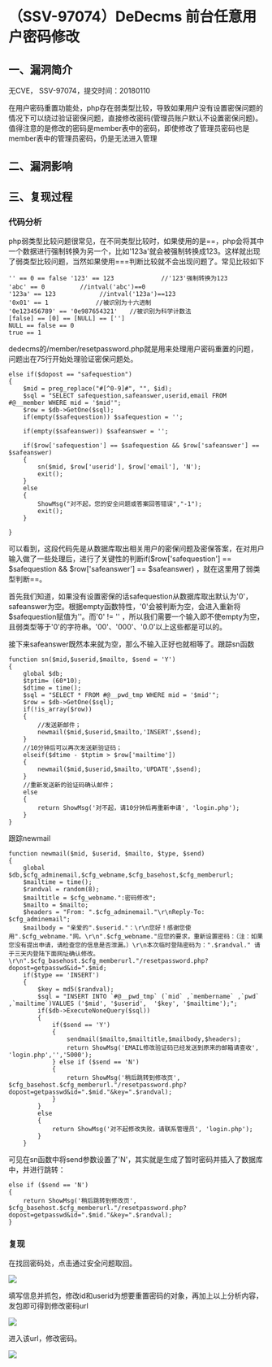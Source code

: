（SSV-97074）DeDecms 前台任意用户密码修改
=========================================

一、漏洞简介
------------

无CVE， SSV-97074，提交时间：20180110

在用户密码重置功能处，php存在弱类型比较，导致如果用户没有设置密保问题的情况下可以绕过验证密保问题，直接修改密码(管理员账户默认不设置密保问题)。值得注意的是修改的密码是member表中的密码，即使修改了管理员密码也是member表中的管理员密码，仍是无法进入管理

二、漏洞影响
------------

三、复现过程
------------

### 代码分析

php弱类型比较问题很常见，在不同类型比较时，如果使用的是==，php会将其中一个数据进行强制转换为另一个，比如'123a'就会被强制转换成123。这样就出现了弱类型比较问题，当然如果使用===判断比较就不会出现问题了。常见比较如下

    '' == 0 == false '123' == 123             //'123'强制转换为123 
    'abc' == 0　        //intval('abc')==0 
    '123a' == 123            //intval('123a')==123 
    '0x01' == 1             //被识别为十六进制
    '0e123456789' == '0e987654321'　　//被识别为科学计数法 
    [false] == [0] == [NULL] == [''] 
    NULL == false == 0 
    true == 1

dedecms的/member/resetpassword.php就是用来处理用户密码重置的问题，问题出在75行开始处理验证密保问题处。

    else if($dopost == "safequestion")
    {
        $mid = preg_replace("#[^0-9]#", "", $id);
        $sql = "SELECT safequestion,safeanswer,userid,email FROM #@__member WHERE mid = '$mid'";
        $row = $db->GetOne($sql);
        if(empty($safequestion)) $safequestion = '';
     
        if(empty($safeanswer)) $safeanswer = '';
     
        if($row['safequestion'] == $safequestion && $row['safeanswer'] == $safeanswer)
        {
            sn($mid, $row['userid'], $row['email'], 'N');
            exit();
        }
        else
        {
            ShowMsg("对不起，您的安全问题或答案回答错误","-1");
            exit();
        }
     
    }

可以看到，这段代码先是从数据库取出相关用户的密保问题及密保答案，在对用户输入做了一些处理后，进行了关键性的判断if(\$row\[\'safequestion\'\]
== \$safequestion && \$row\[\'safeanswer\'\] == \$safeanswer)
，就在这里用了弱类型判断==。

首先我们知道，如果没有设置密保的话safequestion从数据库取出默认为'0'，safeanswer为空。根据empty函数特性，'0'会被判断为空，会进入重新将\$safequestion赋值为''。而\'0\'
!= \'\'
，所以我们需要一个输入即不使empty为空，且弱类型等于'0'的字符串。\'00\'、\'000\'、\'0.0\'以上这些都是可以的。

接下来safeanswer既然本来就为空，那么不输入正好也就相等了。跟踪sn函数

    function sn($mid,$userid,$mailto, $send = 'Y')
    {
        global $db;
        $tptim= (60*10);
        $dtime = time();
        $sql = "SELECT * FROM #@__pwd_tmp WHERE mid = '$mid'";
        $row = $db->GetOne($sql);
        if(!is_array($row))
        {
            //发送新邮件；
            newmail($mid,$userid,$mailto,'INSERT',$send);
        }
        //10分钟后可以再次发送新验证码；
        elseif($dtime - $tptim > $row['mailtime'])
        {
            newmail($mid,$userid,$mailto,'UPDATE',$send);
        }
        //重新发送新的验证码确认邮件；
        else
        {
            return ShowMsg('对不起，请10分钟后再重新申请', 'login.php');
        }
    }

跟踪newmail

    function newmail($mid, $userid, $mailto, $type, $send)
    {
        global $db,$cfg_adminemail,$cfg_webname,$cfg_basehost,$cfg_memberurl;
        $mailtime = time();
        $randval = random(8);
        $mailtitle = $cfg_webname.":密码修改";
        $mailto = $mailto;
        $headers = "From: ".$cfg_adminemail."\r\nReply-To: $cfg_adminemail";
        $mailbody = "亲爱的".$userid."：\r\n您好！感谢您使用".$cfg_webname."网。\r\n".$cfg_webname."应您的要求，重新设置密码：（注：如果您没有提出申请，请检查您的信息是否泄漏。）\r\n本次临时登陆密码为：".$randval." 请于三天内登陆下面网址确认修改。\r\n".$cfg_basehost.$cfg_memberurl."/resetpassword.php?dopost=getpasswd&id=".$mid;
        if($type == 'INSERT')
        {
            $key = md5($randval);
            $sql = "INSERT INTO `#@__pwd_tmp` (`mid` ,`membername` ,`pwd` ,`mailtime`)VALUES ('$mid', '$userid',  '$key', '$mailtime');";
            if($db->ExecuteNoneQuery($sql))
            {
                if($send == 'Y')
                {
                    sendmail($mailto,$mailtitle,$mailbody,$headers);
                    return ShowMsg('EMAIL修改验证码已经发送到原来的邮箱请查收', 'login.php','','5000');
                } else if ($send == 'N')
                {
                    return ShowMsg('稍后跳转到修改页', $cfg_basehost.$cfg_memberurl."/resetpassword.php?dopost=getpasswd&id=".$mid."&key=".$randval);
                }
            }
            else
            {
                return ShowMsg('对不起修改失败，请联系管理员', 'login.php');
            }
        }

可见在sn函数中将send参数设置了'N'，其实就是生成了暂时密码并插入了数据库中，并进行跳转：

    else if ($send == 'N')
    {
        return ShowMsg('稍后跳转到修改页', $cfg_basehost.$cfg_memberurl."/resetpassword.php?dopost=getpasswd&id=".$mid."&key=".$randval);
    }

### 复现

在找回密码处，点击通过安全问题取回。

![](./resource/【开启会员注册】(SSV-97074)DeDecms前台任意用户密码修改/media/rId26.png)

填写信息并抓包，修改id和userid为想要重置密码的对象，再加上以上分析内容，发包即可得到修改密码url

![](./resource/【开启会员注册】(SSV-97074)DeDecms前台任意用户密码修改/media/rId27.png)

进入该url，修改密码。

![](./resource/【开启会员注册】(SSV-97074)DeDecms前台任意用户密码修改/media/rId28.png)
